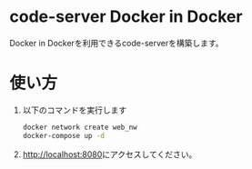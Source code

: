 # code-server Docker in Docker

Docker in Dockerを利用できるcode-serverを構築します。

# 使い方

1. 以下のコマンドを実行します
    ```sh
    docker network create web_nw
    docker-compose up -d
    ```
1. <http://localhost:8080>にアクセスしてください。
